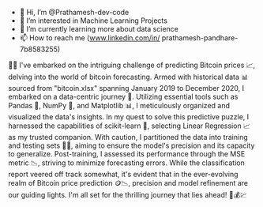 - 👋 Hi, I’m @Prathamesh-dev-code
- 👀 I’m interested in Machine Learning Projects
- 🌱 I’m currently learning more about data science
- 📫 How to reach me (www.linkedin.com/in/
prathamesh-pandhare-7b8583255)

👨‍💻 I've embarked on the intriguing challenge of predicting Bitcoin prices 📈, delving into the world of bitcoin forecasting. Armed with historical data 📊 sourced from "bitcoin.xlsx" spanning January 2019 to December 2020, I embarked on a data-centric journey 🚀. Utilizing essential tools such as Pandas 🐼, NumPy 🔢, and Matplotlib 📊, I meticulously organized and visualized the data's insights. In my quest to solve this predictive puzzle, I harnessed the capabilities of scikit-learn 🧠, selecting Linear Regression 📈 as my trusted companion. With caution, I partitioned the data into training and testing sets 🚂🧪, aiming to ensure the model's precision and its capacity to generalize. Post-training, I assessed its performance through the MSE metric 📉, striving to minimize forecasting errors. While the classification report veered off track somewhat, it's evident that in the ever-evolving realm of Bitcoin price prediction 🪙📉, precision and model refinement are our guiding lights. I'm all set for the thrilling journey that lies ahead! 🌟💰💹

